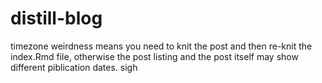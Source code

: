 
# distill-blog

<!-- badges: start -->
<!-- badges: end -->

timezone weirdness means you need to knit the post and then re-knit the index.Rmd file, otherwise the post listing and the post itself may show different piblication dates. sigh

